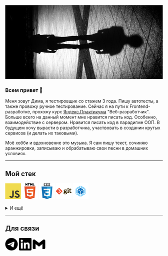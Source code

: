 <img width="900" height="auto" src="https://github.com/Dimd1288/Dimd1288/blob/main/shadows3.jpg">

### Всем привет 👋

<p>Меня зовут Дима, я тестировщик со стажем 3 года. Пишу автотесты, а также провожу ручное тестирование. Сейчас я на пути к Frontend-разработке, прохожу курс <a href="https://practicum.yandex.ru/" target="_blank">Яндекс.Практикума</a> "Веб-разработчик". Больше всего на данный момент мне нравится писать код. Особенно, взаимодействие с сервером. Нравится писать код в парадигме ООП. В будущем хочу вырасти в разработчика, участвовать в создании крутых сервисов (и делать их таковыми). </p>
<p>Моё хобби и вдохновение это музыка. Я сам пишу текст, сочиняю аранжировки, записываю и обрабатываю свои песни в домашних условиях. </p>

<hr>

## Мой стек

<div display = "inline">
<img width="50" src="https://raw.githubusercontent.com/github/explore/80688e429a7d4ef2fca1e82350fe8e3517d3494d/topics/javascript/javascript.png">
<img width="50" src="https://raw.githubusercontent.com/github/explore/80688e429a7d4ef2fca1e82350fe8e3517d3494d/topics/html/html.png">
<img width="50" src="https://raw.githubusercontent.com/github/explore/80688e429a7d4ef2fca1e82350fe8e3517d3494d/topics/css/css.png">
<img width="50" src="https://raw.githubusercontent.com/github/explore/80688e429a7d4ef2fca1e82350fe8e3517d3494d/topics/git/git.png">
<img width="50" src="https://raw.githubusercontent.com/github/explore/80688e429a7d4ef2fca1e82350fe8e3517d3494d/topics/webpack/webpack.png">    
</div>
<br>     
<details>
	<summary>И ещё</summary>
  <div display = "inline">
	  <img width="50" src="https://raw.githubusercontent.com/github/explore/80688e429a7d4ef2fca1e82350fe8e3517d3494d/topics/java/java.png">
    <img width="50" src="https://raw.githubusercontent.com/github/explore/80688e429a7d4ef2fca1e82350fe8e3517d3494d/topics/php/php.png">
    <img width="50" src="https://raw.githubusercontent.com/github/explore/80688e429a7d4ef2fca1e82350fe8e3517d3494d/topics/sass/sass.png">
  </div>
</details>

<hr>

## Для связи

<a href="https://t.me/dymonster"><img width="40" src="https://github.com/Dimd1288/Dimd1288/blob/main/telegram.svg"></a>
<a href="https://www.linkedin.com/in/ddomrachev/"><img width="40" src="https://github.com/Dimd1288/Dimd1288/blob/main/linkedin.svg"></a>
<a href="mailto:dimd1288@gmail.com"><img width="40" src="https://github.com/Dimd1288/Dimd1288/blob/main/gmail.svg"></a>
<!--
**Dimd1288/Dimd1288** is a ✨ _special_ ✨ repository because its `README.md` (this file) appears on your GitHub profile.

Here are some ideas to get you started:

- 🔭 I’m currently working on ...
- 🌱 I’m currently learning ...
- 👯 I’m looking to collaborate on ...
- 🤔 I’m looking for help with ...
- 💬 Ask me about ...
- 📫 How to reach me: ...
- 😄 Pronouns: ...
- ⚡ Fun fact: ...
-->
